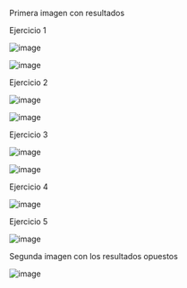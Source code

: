 Primera imagen con resultados

Ejercicio 1

![image](https://github.com/user-attachments/assets/757bb81a-d89d-4ca8-a20b-3f8260ac10c8)

![image](https://github.com/user-attachments/assets/7412dfce-299d-4a4b-a4a2-7eb069a1e924)


Ejercicio 2

![image](https://github.com/user-attachments/assets/3b79fd32-200a-421f-8b0d-7a331c091bc3)

![image](https://github.com/user-attachments/assets/9c44e36b-f25e-429d-a4de-50a86e507c6d)


Ejercicio 3

![image](https://github.com/user-attachments/assets/b11a13f0-728d-441d-919c-b6371af11451)

![image](https://github.com/user-attachments/assets/877c349d-1036-4644-83ec-ac6a0fe3c9c7)


Ejercicio 4

![image](https://github.com/user-attachments/assets/8eaf77f0-1856-45ae-94dc-65e051fc577f)

Ejercicio 5

![image](https://github.com/user-attachments/assets/aef7887b-fcc1-4620-8660-9d32db8aef6c)




Segunda imagen con los resultados opuestos

![image](https://github.com/user-attachments/assets/bdf9df5b-9bc8-4dc4-86f1-eede25f778e7)
